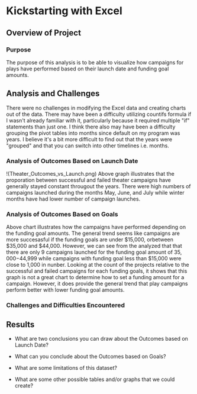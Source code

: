 # Kickstarting with Excel

## Overview of Project

### Purpose
The purpose of this analysis is to be able to visualize how campaigns for plays have performed based on their launch date and funding goal amounts.


## Analysis and Challenges
There were no challenges in modifying the Excel data and creating charts out of the data. There may have been a difficulty utilizing countifs formula if I wasn't already familiar with it, particularly because it required multiple "if" statements than just one. I think there also may have been a difficulty grouping the pivot tables into months since default on my program was years. I believe it's a bit more difficult to find out that the years were "grouped" and that you can switch into other timelines i.e. months.


### Analysis of Outcomes Based on Launch Date
!(Theater_Outcomes_vs_Launch.png)
Above graph illustrates that the proporation between successful and failed theater campaigns have generally stayed constant througout the years. There were high numbers of campaigns launched during the months May, June, and July while winter months have had lower number of campaign launches.


### Analysis of Outcomes Based on Goals
Above chart illustrates how the campaigns have performed depending on the funding goal amounts. The general trend seems like campaigns are more succesasful if the funding goals are under $15,000, orbetween $35,000 and $44,000. However, we can see from the analyzed that that there are only 9 campaigns launched for the funding goal amount of $35,000-$44,999 while campaigns with funding goal less than $15,000 were close to 1,000 in nunber. Looking at the count of the projects relative to the successful and failed campaigns for each funding goals, it shows that this graph is not a great chart to determine how to set a funding amount for a campaign. However, it does provide the general trend that play campaigns perform better with lower funding goal amounts.

### Challenges and Difficulties Encountered


## Results

- What are two conclusions you can draw about the Outcomes based on Launch Date?

- What can you conclude about the Outcomes based on Goals?

- What are some limitations of this dataset?


- What are some other possible tables and/or graphs that we could create?
